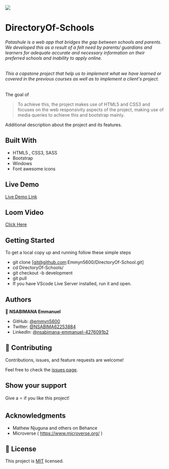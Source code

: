 ![](https://img.shields.io/badge/Microverse-blueviolet)

# DirectoryOf-Schools

###### Patashule is a web app that bridges the gap between schools and parents. We developed this as a result of a felt need by parents/ guardians and learners for adequate accurate and necessary information on their preferred schools and inability to apply online.

###### This a capstone project that help us to implement what we have learned or covered in the previous courses as well as to implement a client's project. 

 The goal of
> To achieve this, the project makes use of HTML5 and CSS3 and focuses on the web responsivity aspects of the project, making use of media queries to achieve this and bootstrap mainly.

Additional description about the project and its features.

## Built With

- HTML5 , CSS3, SASS
- Bootstrap
- Windows
- Font awesome icons

## Live Demo

[Live Demo Link](https://emmyn5600.github.io/DirectoryOf-School/)

## Loom Video

[Click Here](https://www.loom.com/share/ce01af4d87224102acfc76f265c54f6f)

## Getting Started

To get a local copy up and running follow these simple steps

 - git clone [git@github.com:Emmyn5600/DirectoryOf-School.git]
 - cd DirectoryOf-Schools/
 - git checkout -b development
 - git pull
 - If you have VScode Live Server installed, run it and open.

## Authors

👤 **NSABIMANA Emmanuel**

- GitHub: [@emmyn5600](https://github.com/Emmyn5600)
- Twitter: [@NSABIMA62253884](https://twitter.com/NSABIMA62253884)
- LinkedIn: [@nsabimana-emmanuel-4276091b2](https://www.linkedin.com/in/nsabimana-emmanuel-4276091b2/)

## 🤝 Contributing

Contributions, issues, and feature requests are welcome!

Feel free to check the [issues page](https://github.com/Emmyn5600/).

## Show your support

Give a ⭐️ if you like this project!

## Acknowledgments

- Mathew Njuguna and others on Behance
- Microverse ( https://www.microverse.org/ )

## 📝 License

This project is [MIT](https://www.mit.edu/) licensed.
